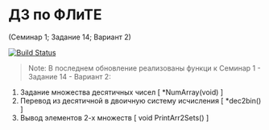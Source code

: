 ДЗ по ФЛиТЕ 
=============================

(Семинар 1; Задание 14; Вариант 2)

[![Build Status](https://travis-ci.org/ph4nt0m7/bmstu_dz.svg)](https://travis-ci.org/ph4nt0m7/bmstu_dz)

> Note: В последнем обновление реализованы функци к Семинар 1 - Задание 14 - Вариант 2:
  1) Задание множества десятичных чисел [ *NumArray(void) ]
  2) Перевод из десятичной в двоичную систему исчисления [ *dec2bin() ]
  3) Вывод элементов 2-х множеств [ void PrintArr2Sets() ] 
